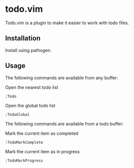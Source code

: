 todo.vim
========

Todo.vim is a plugin to make it easier to work with todo files.

Installation
------------

Install using pathogen.

Usage
-----

The following commands are available from any buffer:

Open the nearest todo list

    :Todo

Open the global todo list

    :TodoGlobal

The following commands are available from a todo buffer:

Mark the current item as completed

    :TodoMarkComplete

Mark the current item as in progress

    :TodoMarkProgress
